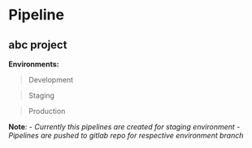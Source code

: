 # 				**Pipeline**
## **abc project**

**Environments:**
   > Development

   > Staging

   > Production

**Note**: 
	- *Currently this pipelines are created for staging environment*
	- *Pipelines are pushed to gitlab repo for respective environment branch*


















